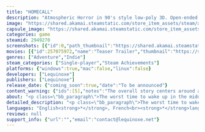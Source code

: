 ```yaml
---
title: "HOMECALL"
description: "Atmospheric Horror in 90's style low-poly 3D. Open-ended exploration, investigation, hidden items, captivating puzzles and intriguing dark storyline."
image: "https://shared.akamai.steamstatic.com/store_item_assets/steam/apps/2949270/header.jpg?t=1732515998"
capsule_image: "https://shared.akamai.steamstatic.com/store_item_assets/steam/apps/2949270/capsule_231x87.jpg?t=1732515998"
categories: game
steamid: 2949270
screenshots: [{"id":0,"path_thumbnail":"https://shared.akamai.steamstatic.com/store_item_assets/steam/apps/2949270/ss_df5798fbb91e2076d1439c9319622fda592d522a.600x338.jpg?t=1732515998","path_full":"https://shared.akamai.steamstatic.com/store_item_assets/steam/apps/2949270/ss_df5798fbb91e2076d1439c9319622fda592d522a.1920x1080.jpg?t=1732515998"},{"id":1,"path_thumbnail":"https://shared.akamai.steamstatic.com/store_item_assets/steam/apps/2949270/ss_443ab7ada64b00f30a3b1aa94e0a83c4b92d56f0.600x338.jpg?t=1732515998","path_full":"https://shared.akamai.steamstatic.com/store_item_assets/steam/apps/2949270/ss_443ab7ada64b00f30a3b1aa94e0a83c4b92d56f0.1920x1080.jpg?t=1732515998"},{"id":2,"path_thumbnail":"https://shared.akamai.steamstatic.com/store_item_assets/steam/apps/2949270/ss_e6a0d67407a8f0639c301f0c14161586966d4779.600x338.jpg?t=1732515998","path_full":"https://shared.akamai.steamstatic.com/store_item_assets/steam/apps/2949270/ss_e6a0d67407a8f0639c301f0c14161586966d4779.1920x1080.jpg?t=1732515998"},{"id":3,"path_thumbnail":"https://shared.akamai.steamstatic.com/store_item_assets/steam/apps/2949270/ss_c981b11d06be8de682a862ce9c3ca8a76c8cbec3.600x338.jpg?t=1732515998","path_full":"https://shared.akamai.steamstatic.com/store_item_assets/steam/apps/2949270/ss_c981b11d06be8de682a862ce9c3ca8a76c8cbec3.1920x1080.jpg?t=1732515998"},{"id":4,"path_thumbnail":"https://shared.akamai.steamstatic.com/store_item_assets/steam/apps/2949270/ss_d2c857fb264486a79c77481a0c2b96981a1eef58.600x338.jpg?t=1732515998","path_full":"https://shared.akamai.steamstatic.com/store_item_assets/steam/apps/2949270/ss_d2c857fb264486a79c77481a0c2b96981a1eef58.1920x1080.jpg?t=1732515998"},{"id":5,"path_thumbnail":"https://shared.akamai.steamstatic.com/store_item_assets/steam/apps/2949270/ss_239383750bfea55f9f11cc900de14dcb21591968.600x338.jpg?t=1732515998","path_full":"https://shared.akamai.steamstatic.com/store_item_assets/steam/apps/2949270/ss_239383750bfea55f9f11cc900de14dcb21591968.1920x1080.jpg?t=1732515998"},{"id":6,"path_thumbnail":"https://shared.akamai.steamstatic.com/store_item_assets/steam/apps/2949270/ss_a97c6cb1fcd2f626c1a88e958e57c539087e3a92.600x338.jpg?t=1732515998","path_full":"https://shared.akamai.steamstatic.com/store_item_assets/steam/apps/2949270/ss_a97c6cb1fcd2f626c1a88e958e57c539087e3a92.1920x1080.jpg?t=1732515998"},{"id":7,"path_thumbnail":"https://shared.akamai.steamstatic.com/store_item_assets/steam/apps/2949270/ss_123d88c38a09ea40846c1aac1d43fcf27beb22dd.600x338.jpg?t=1732515998","path_full":"https://shared.akamai.steamstatic.com/store_item_assets/steam/apps/2949270/ss_123d88c38a09ea40846c1aac1d43fcf27beb22dd.1920x1080.jpg?t=1732515998"},{"id":8,"path_thumbnail":"https://shared.akamai.steamstatic.com/store_item_assets/steam/apps/2949270/ss_c723acffe6c06b18c32d97496af1e2d3859be3c6.600x338.jpg?t=1732515998","path_full":"https://shared.akamai.steamstatic.com/store_item_assets/steam/apps/2949270/ss_c723acffe6c06b18c32d97496af1e2d3859be3c6.1920x1080.jpg?t=1732515998"},{"id":9,"path_thumbnail":"https://shared.akamai.steamstatic.com/store_item_assets/steam/apps/2949270/ss_b4d831cc77179b90b5f7dd15cc7ebc5a0ff7fe57.600x338.jpg?t=1732515998","path_full":"https://shared.akamai.steamstatic.com/store_item_assets/steam/apps/2949270/ss_b4d831cc77179b90b5f7dd15cc7ebc5a0ff7fe57.1920x1080.jpg?t=1732515998"},{"id":10,"path_thumbnail":"https://shared.akamai.steamstatic.com/store_item_assets/steam/apps/2949270/ss_fbffa3b39987cf8b5cd0a3eb13af8b119ade43f0.600x338.jpg?t=1732515998","path_full":"https://shared.akamai.steamstatic.com/store_item_assets/steam/apps/2949270/ss_fbffa3b39987cf8b5cd0a3eb13af8b119ade43f0.1920x1080.jpg?t=1732515998"},{"id":11,"path_thumbnail":"https://shared.akamai.steamstatic.com/store_item_assets/steam/apps/2949270/ss_e42d25ece05ccd4ee814ead73c35f17d3142dd30.600x338.jpg?t=1732515998","path_full":"https://shared.akamai.steamstatic.com/store_item_assets/steam/apps/2949270/ss_e42d25ece05ccd4ee814ead73c35f17d3142dd30.1920x1080.jpg?t=1732515998"},{"id":13,"path_thumbnail":"https://shared.akamai.steamstatic.com/store_item_assets/steam/apps/2949270/ss_4bdfe5508eb392012bf81996c68af42242ba65d7.600x338.jpg?t=1732515998","path_full":"https://shared.akamai.steamstatic.com/store_item_assets/steam/apps/2949270/ss_4bdfe5508eb392012bf81996c68af42242ba65d7.1920x1080.jpg?t=1732515998"},{"id":14,"path_thumbnail":"https://shared.akamai.steamstatic.com/store_item_assets/steam/apps/2949270/ss_129d5450fa140c5ad05950c24d99410bca0ee3e8.600x338.jpg?t=1732515998","path_full":"https://shared.akamai.steamstatic.com/store_item_assets/steam/apps/2949270/ss_129d5450fa140c5ad05950c24d99410bca0ee3e8.1920x1080.jpg?t=1732515998"},{"id":15,"path_thumbnail":"https://shared.akamai.steamstatic.com/store_item_assets/steam/apps/2949270/ss_235eb5a4b5bf9ec58bf8962b6e85670eb2446a2f.600x338.jpg?t=1732515998","path_full":"https://shared.akamai.steamstatic.com/store_item_assets/steam/apps/2949270/ss_235eb5a4b5bf9ec58bf8962b6e85670eb2446a2f.1920x1080.jpg?t=1732515998"},{"id":16,"path_thumbnail":"https://shared.akamai.steamstatic.com/store_item_assets/steam/apps/2949270/ss_5de7b60056ebe3f3ee4045c52ca5080b5960c8c6.600x338.jpg?t=1732515998","path_full":"https://shared.akamai.steamstatic.com/store_item_assets/steam/apps/2949270/ss_5de7b60056ebe3f3ee4045c52ca5080b5960c8c6.1920x1080.jpg?t=1732515998"}]
movies: [{"id":257075972,"name":"Teaser Trailer","thumbnail":"https://shared.akamai.steamstatic.com/store_item_assets/steam/apps/257075972/a59c88021a5157d17ae130d17503566da8616ded/movie_600x337.jpg?t=1732314904","webm":{"480":"http://video.akamai.steamstatic.com/store_trailers/257075972/movie480_vp9.webm?t=1732314904","max":"http://video.akamai.steamstatic.com/store_trailers/257075972/movie_max_vp9.webm?t=1732314904"},"mp4":{"480":"http://video.akamai.steamstatic.com/store_trailers/257075972/movie480.mp4?t=1732314904","max":"http://video.akamai.steamstatic.com/store_trailers/257075972/movie_max.mp4?t=1732314904"},"highlight":true},{"id":257071248,"name":"The Door","thumbnail":"https://shared.akamai.steamstatic.com/store_item_assets/steam/apps/257071248/f5238b5b24715370d6c1c062c41cc5866ac974d7/movie_600x337.jpg?t=1730869585","webm":{"480":"http://video.akamai.steamstatic.com/store_trailers/257071248/movie480_vp9.webm?t=1730869585","max":"http://video.akamai.steamstatic.com/store_trailers/257071248/movie_max_vp9.webm?t=1730869585"},"mp4":{"480":"http://video.akamai.steamstatic.com/store_trailers/257071248/movie480.mp4?t=1730869585","max":"http://video.akamai.steamstatic.com/store_trailers/257071248/movie_max.mp4?t=1730869585"},"highlight":true},{"id":257018121,"name":"Early Prototype Footage","thumbnail":"https://shared.akamai.steamstatic.com/store_item_assets/steam/apps/257018121/movie.293x165.jpg?t=1730868745","webm":{"480":"http://video.akamai.steamstatic.com/store_trailers/257018121/movie480_vp9.webm?t=1730868745","max":"http://video.akamai.steamstatic.com/store_trailers/257018121/movie_max_vp9.webm?t=1730868745"},"mp4":{"480":"http://video.akamai.steamstatic.com/store_trailers/257018121/movie480.mp4?t=1730868745","max":"http://video.akamai.steamstatic.com/store_trailers/257018121/movie_max.mp4?t=1730868745"},"highlight":true}]
genres: ["Adventure","Indie"]
steam_categories: ["Single-player","Steam Achievements"]
platforms: {"windows":true,"mac":false,"linux":false}
developers: ["Lequinoxe"]
publishers: ["Lequinoxe"]
release_date: {"coming_soon":true,"date":"To be announced"}
content_warning: {"ids":[5],"notes":"The overall story centers around a family murder."}
about: "<p class=\"bb_paragraph\">The worst time to wake up in the middle of nowhere following a car crash is that time in history before smartphones and the internet, there's no way to call for help except finding a landline. Explore the open forest and farmland with caution, something isn't right up here and its dark as hell, there's a flashlight in the car but is it even safe to have it on? Use what's found in the environment to make your way through and find a working phone to call for help. Through investigating the darkness, a horrific story of what happened starts to unfold as you piece together the events that took place here.  </p><p class=\"bb_paragraph\"></p><p class=\"bb_paragraph\">What to expect : </p><p class=\"bb_paragraph\">- Explore an unsettling open-ended world in First Person, avoid danger and survive through dark atmosphere &amp; eerie settings. </p><p class=\"bb_paragraph\">- Find useful items, watch VHS tapes, uncover clues,  solve puzzles, read journal entries, investigate the environmental storytelling and uncover what happened here. </p><p class=\"bb_paragraph\">- Retro 3D low-poly 32-bit style visuals, oozing with 90's inspiration.</p>"
detailed_description: "<p class=\"bb_paragraph\">The worst time to wake up in the middle of nowhere following a car crash is that time in history before smartphones and the internet, there's no way to call for help except finding a landline. Explore the open forest and farmland with caution, something isn't right up here and its dark as hell, there's a flashlight in the car but is it even safe to have it on? Use what's found in the environment to make your way through and find a working phone to call for help. Through investigating the darkness, a horrific story of what happened starts to unfold as you piece together the events that took place here.  </p><p class=\"bb_paragraph\"></p><p class=\"bb_paragraph\">What to expect : </p><p class=\"bb_paragraph\">- Explore an unsettling open-ended world in First Person, avoid danger and survive through dark atmosphere &amp; eerie settings. </p><p class=\"bb_paragraph\">- Find useful items, watch VHS tapes, uncover clues,  solve puzzles, read journal entries, investigate the environmental storytelling and uncover what happened here. </p><p class=\"bb_paragraph\">- Retro 3D low-poly 32-bit style visuals, oozing with 90's inspiration.</p>"
languages: "English<strong>*</strong>, French<br><strong>*</strong>languages with full audio support"
reviews: null
support_info: {"url":"","email":"contact@lequinoxe.net"}
---
```



